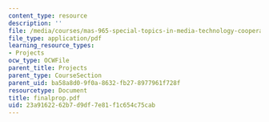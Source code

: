 ```yaml
---
content_type: resource
description: ''
file: /media/courses/mas-965-special-topics-in-media-technology-cooperative-machines-fall-2003/23a9162262b7d9df7e81f1c654c75cab_finalprop.pdf
file_type: application/pdf
learning_resource_types:
- Projects
ocw_type: OCWFile
parent_title: Projects
parent_type: CourseSection
parent_uid: ba58a8d0-9f0a-8632-fb27-8977961f728f
resourcetype: Document
title: finalprop.pdf
uid: 23a91622-62b7-d9df-7e81-f1c654c75cab
---
```

